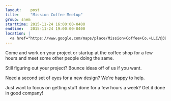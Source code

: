 ```yaml
---
layout:    post
title:     "Mission Coffee Meetup"
group: snem
starttime: 2015-11-24 16:00:00-0400
endtime:   2015-11-24 19:00:00-0400
location: |
  <a href="https://www.google.com/maps/place/Mission+Coffee+Co.+LLC/@39.9805566,-83.0046931,19.5z/data=!4m2!3m1!1s0x0000000000000000:0x0c6fccff56e2d8df!6m1!1e1" target="_blank">Mission Coffee, 11 Price Ave, Columbus, OH 43201</a>
---
```


Come and work on your project or startup at the coffee shop for a few hours and meet some other people doing the same.

Still figuring out your project?  Bounce ideas off of us if you want.

Need a second set of eyes for a new design?  We're happy to help.

Just want to focus on getting stuff done for a few hours a week?  Get it done in good company!
